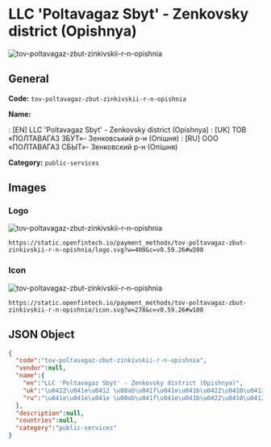 
# LLC 'Poltavagaz Sbyt' - Zenkovsky district (Opishnya) 
![tov-poltavagaz-zbut-zinkivskii-r-n-opishnia](https://static.openfintech.io/payment_methods/tov-poltavagaz-zbut-zinkivskii-r-n-opishnia/logo.svg?w=400&c=v0.59.26#w200)  

## General 
**Code:** `tov-poltavagaz-zbut-zinkivskii-r-n-opishnia` 
 
**Name:** 
 
:	[EN] LLC 'Poltavagaz Sbyt' - Zenkovsky district (Opishnya) 
:	[UK] ТОВ «ПОЛТАВАГАЗ ЗБУТ»- Зенковський р-н (Опiшня) 
:	[RU] ООО «ПОЛТАВАГАЗ СБЫТ»- Зенковский р-н (Опiшня) 
 
**Category:** `public-services` 
 

## Images 

### Logo 
![tov-poltavagaz-zbut-zinkivskii-r-n-opishnia](https://static.openfintech.io/payment_methods/tov-poltavagaz-zbut-zinkivskii-r-n-opishnia/logo.svg?w=400&c=v0.59.26#w200)  

```
https://static.openfintech.io/payment_methods/tov-poltavagaz-zbut-zinkivskii-r-n-opishnia/logo.svg?w=400&c=v0.59.26#w200
```  

### Icon 
![tov-poltavagaz-zbut-zinkivskii-r-n-opishnia](https://static.openfintech.io/payment_methods/tov-poltavagaz-zbut-zinkivskii-r-n-opishnia/icon.svg?w=278&c=v0.59.26#w100)  

```
https://static.openfintech.io/payment_methods/tov-poltavagaz-zbut-zinkivskii-r-n-opishnia/icon.svg?w=278&c=v0.59.26#w100
```  

## JSON Object 

```json
{
  "code":"tov-poltavagaz-zbut-zinkivskii-r-n-opishnia",
  "vendor":null,
  "name":{
    "en":"LLC 'Poltavagaz Sbyt' - Zenkovsky district (Opishnya)",
    "uk":"\u0422\u041e\u0412 \u00ab\u041f\u041e\u041b\u0422\u0410\u0412\u0410\u0413\u0410\u0417 \u0417\u0411\u0423\u0422\u00bb- \u0417\u0435\u043d\u043a\u043e\u0432\u0441\u044c\u043a\u0438\u0439 \u0440-\u043d (\u041e\u043fi\u0448\u043d\u044f)",
    "ru":"\u041e\u041e\u041e \u00ab\u041f\u041e\u041b\u0422\u0410\u0412\u0410\u0413\u0410\u0417 \u0421\u0411\u042b\u0422\u00bb- \u0417\u0435\u043d\u043a\u043e\u0432\u0441\u043a\u0438\u0439 \u0440-\u043d (\u041e\u043fi\u0448\u043d\u044f)"
  },
  "description":null,
  "countries":null,
  "category":"public-services"
}
```  
